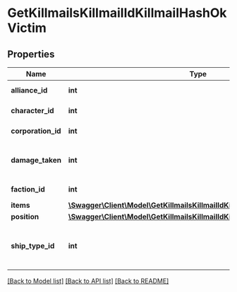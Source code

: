 # GetKillmailsKillmailIdKillmailHashOkVictim

## Properties
Name | Type | Description | Notes
------------ | ------------- | ------------- | -------------
**alliance_id** | **int** | alliance_id integer | [optional] 
**character_id** | **int** | character_id integer | [optional] 
**corporation_id** | **int** | corporation_id integer | [optional] 
**damage_taken** | **int** | How much total damage was taken by the victim | 
**faction_id** | **int** | faction_id integer | [optional] 
**items** | [**\Swagger\Client\Model\GetKillmailsKillmailIdKillmailHashOkVictimItems1[]**](GetKillmailsKillmailIdKillmailHashOkVictimItems1.md) | items array | [optional] 
**position** | [**\Swagger\Client\Model\GetKillmailsKillmailIdKillmailHashOkVictimPosition**](GetKillmailsKillmailIdKillmailHashOkVictimPosition.md) |  | [optional] 
**ship_type_id** | **int** | The ship that the victim was piloting and was destroyed | 

[[Back to Model list]](../README.md#documentation-for-models) [[Back to API list]](../README.md#documentation-for-api-endpoints) [[Back to README]](../README.md)


